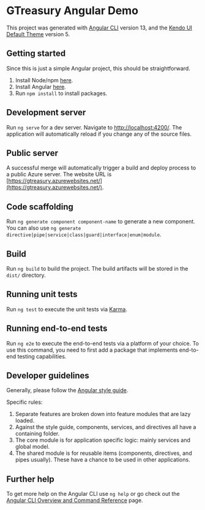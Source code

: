 # GTreasury Angular Demo

This project was generated with [Angular CLI](https://github.com/angular/angular-cli) version 13, and the [Kendo UI Default Theme](https://www.telerik.com/kendo-angular-ui/components/styling/theme-default/) version 5.

## Getting started

Since this is just a simple Angular project, this should be straightforward.

1. Install Node/npm [here](https://nodejs.org/en/download/).
2. Install Angular [here](https://angular.io/cli).
3. Run `npm install` to install packages.

## Development server

Run `ng serve` for a dev server. Navigate to [http://localhost:4200/](http://localhost:4200/). The application will automatically reload if you change any of the source files.

## Public server

A successful merge will automatically trigger a build and deploy process to a public Azure server. The website URL is [https://gtreasury.azurewebsites.net/](https://gtreasury.azurewebsites.net/).

## Code scaffolding

Run `ng generate component component-name` to generate a new component. You can also use `ng generate directive|pipe|service|class|guard|interface|enum|module`.

## Build

Run `ng build` to build the project. The build artifacts will be stored in the `dist/` directory.

## Running unit tests

Run `ng test` to execute the unit tests via [Karma](https://karma-runner.github.io).

## Running end-to-end tests

Run `ng e2e` to execute the end-to-end tests via a platform of your choice. To use this command, you need to first add a package that implements end-to-end testing capabilities.

## Developer guidelines

Generally, please follow the [Angular style guide](https://angular.io/guide/styleguide).

Specific rules:

1. Separate features are broken down into feature modules that are lazy loaded.
2. Against the style guide, components, services, and directives all have a containing folder.
3. The core module is for application specific logic: mainly services and global model.
4. The shared module is for reusable items (components, directives, and pipes usually). These have a chance to be used in other applications.

## Further help

To get more help on the Angular CLI use `ng help` or go check out the [Angular CLI Overview and Command Reference](https://angular.io/cli) page.
